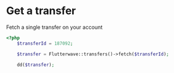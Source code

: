 # Get a transfer

Fetch a single transfer on your account

```php
<?php
    $transferId = 187092;

    $transfer = Flutterwave::transfers()->fetch($transferId);

    dd($transfer);
```
